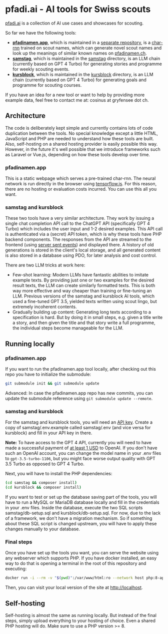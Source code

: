 # pfadi.ai - AI tools for Swiss scouts

[pfadi.ai](https://pfadi.ai) is a collection of AI use cases and showcases for scouting.

So far we have the following tools:

- **[pfadinamen.app](https://pfadinamen.app)**, which is maintained in a [separate repository](https://github.com/carlobeltrame/pfadinamen), is a [char-rnn](http://karpathy.github.io/2015/05/21/rnn-effectiveness/) trained on scout names, which can generate novel scout names and look up the meanings of similar known names on [pfadinamen.ch](https://pfadinamen.ch).
- **[samstag](https://pfadi.ai/samstag)**, which is maintained in the [samstag](https://github.com/carlobeltrame/pfadi.ai/tree/main/samstag) directory, is an LLM chain (currently based on GPT 4 Turbo) for generating stories and programme for weekly scouting events.
- **[kursblock](https://pfadi.ai/kursblock)**, which is maintained in the [kursblock](https://github.com/carlobeltrame/pfadi.ai/tree/main/kursblock) directory, is an LLM chain (currently based on GPT 4 Turbo) for generating goals and programme for scouting courses.

If you have an idea for a new tool or want to help by providing more example data, feel free to contact me at: cosinus at gryfensee dot ch.

## Architecture

The code is deliberately kept simple and currently contains lots of code duplication between the tools. No special knowledge except a little HTML, JavaScript and PHP are needed to understand how these tools are built. Also, self-hosting on a shared hosting provider is easily possible this way. However, in the future it's well possible that we introduce frameworks such as Laravel or Vue.js, depending on how these tools develop over time.

### pfadinamen.app

This is a static webpage which serves a pre-trained char-rnn. The neural network is run directly in the browser using [tensorflow.js](https://www.tensorflow.org/js). For this reason, there are no hosting or evaluation costs incurred. You can use this all you want.

### samstag and kursblock

These two tools have a very similar architecture. They work by issuing a single chat completion API call to the ChatGPT API (specifically GPT 4 Turbo) which includes the user input and 1-2 desired examples. This API call is authenticated via a (secret) API token, which is why these tools have PHP backend components. The responses from the API are streamed to the frontend (using [server sent events](https://developer.mozilla.org/en-US/docs/Web/API/Server-sent_events/Using_server-sent_events)) and displayed there. A history of old generations is stored in the client's local storage, and all generated content is also stored in a database using PDO, for later analysis and cost control.

There are two LLM tricks at work here:
- Few-shot learning: Modern LLMs have fantastic abilities to imitate example texts. By providing just one or two examples for the desired result texts, the LLM can create similarly formatted texts. This is both way more effective and way cheaper than training or fine-tuning an LLM. Previous versions of the samstag and kursblock AI tools, which used a fine-tuned GPT 3.5, yielded texts written using scout lingo, but extremely incoherent contents.
- Gradually building up content: Generating long texts according to a specification is hard. But by doing it in small steps, e.g. given a title write a story, and then given the title and that story write a full programme, the individual steps become manageable for the LLM.

## Running locally

### pfadinamen.app
If you want to run the pfadinamen.app tool locally, after checking out this repo you have to initialize the submodule:
```bash
git submodule init && git submodule update
```

Advanced: In case the pfadinamen.app repo has new commits, you can update the submodule reference using `git submodule update --remote`.

### samstag and kursblock
For the samstag and kursblock tools, you will need an [API key](https://help.openai.com/en/articles/4936850-where-do-i-find-my-api-key). Create a copy of samstag/.env.example called samstag/.env (and vice versa for kursblock) and fill in your API key in there.

**Note:** To have access to the GPT 4 API, currently you will need to have made a successful payment of [at least 1 USD](https://help.openai.com/en/articles/7102672-how-can-i-access-gpt-4) to OpenAI. If you don't have such an OpenAI account, you can change the model name in your .env files to `gpt-3.5-turbo-1106`, but you might face worse output quality with GPT 3.5 Turbo as opposed to GPT 4 Turbo.

Next, you will have to install the PHP dependencies:
```bash
(cd samstag && composer install)
(cd kursblock && composer install)
```

If you want to test or set up the database saving part of the tools, you will have to run a MySQL or MariaDB database locally and fill in the credentials in your .env files.
Inside the database, execute the two SQL scripts samstag/db-setup.sql and kursblock/db-setup.sql. For now, due to the lack of a framework, we don't have a migration mechanism. So if something about these SQL script is changed upstream, you will have to apply these changes manually to your database.

### Final steps
Once you have set up the tools you want, you can serve the website using any webserver which supports PHP. If you have docker installed, an easy way to do that is opening a terminal in the root of this repository and executing:
```bash
docker run -i --rm -v "$(pwd)":/var/www/html:ro --network host php:8-apache
```

Then, you can visit your local version of the site at [http://localhost](http://localhost).

## Self-hosting

Self-hosting is almost the same as running locally. But instead of the final steps, simply upload everything to your hosting of choice. Even a shared PHP hosting will do. Make sure to use a PHP version >= 8.
